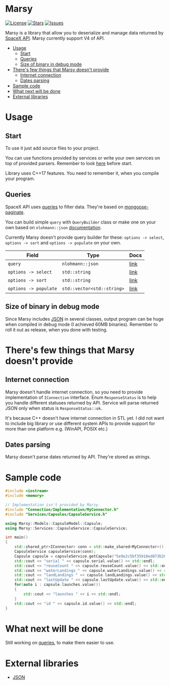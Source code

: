 # Marsy

[![License](https://img.shields.io/github/license/AzuxDario/Marsy.svg)](https://github.com/AzuxDario/Marsy/blob/master/LICENSE)
[![Stars](https://img.shields.io/github/stars/AzuxDario/Marsy.svg)](https://github.com/AzuxDario/Marsy/stargazers)
[![Issues](https://img.shields.io/github/issues/AzuxDario/Marsy.svg)](https://github.com/AzuxDario/Marsy/issues)

Marsy is a library that allow you to deserialize and manage data returned by [SpaceX API](https://github.com/r-spacex/SpaceX-API). Marsy currently support V4 of API.

- [Usage](#usage)
    - [Start](#start)
    - [Queries](#queries)
    - [Size of binary in debug mode](#size-of-binary-in-debug-mode)
- [There's few things that Marsy doesn't provide](#theres-few-things-that-marsy-doesnt-provide)
    - [Internet connection](#internet-connection)
    - [Dates parsing](#dates-parsing)
- [Sample code](#sample-code)
- [What next will be done](#what-next-will-be-done)
- [External libraries](#external-libraries)

# Usage
## Start
To use it just add source files to your project.

You can use functions provided by services or write your own services on top of provided parsers. Remember to look [here](#theres-few-things-that-marsy-doesnt-provide) before start.

Library uses C++17 features. You need to remember it, when you compile your program.

## Queries
SpaceX API uses [queries](https://github.com/r-spacex/SpaceX-API/blob/master/docs/v4/queries.md) to filter data. They're based on [mongoose-paginate](https://github.com/aravindnc/mongoose-paginate-v2).

You can build simple `query` with `QueryBuilder` class or make one on your own based on `nlohmann::json` [documentation](https://github.com/nlohmann/json).

Currently Marsy doesn't provide query builder for these: `options -> select`, `options -> sort` and `options -> populate` on your own.

| Field | Type  | Docs |
|---|---|---|
| `query` | `nlohmann::json` | [link](https://docs.mongodb.com/manual/tutorial/query-documents/) |
| `options -> select` | `std::string` | [link](https://mongoosejs.com/docs/api.html#query_Query-select) |
| `options -> sort` | `std::string` | [link](https://mongoosejs.com/docs/api.html#query_Query-sort) |
| `options -> populate` | `std::vector<std::string>` | [link](https://mongoosejs.com/docs/api.html#query_Query-populate) |

## Size of binary in debug mode
Since Marsy includes [JSON](https://github.com/nlohmann/json) in several classes, output program can be huge when compiled in debug mode (I achieved 60MB binaries). Remember to roll it out as release, when you done with testing.

# There's few things that Marsy doesn't provide
## Internet connection
Marsy doesn't handle internet connection, so you need to provide implementation of `IConnection` interface.  Enum `ResponseStatus` is to help you handle different statuses returned by API. Service will parse returned JSON only when status is `ResponseStatus::ok`.

It's because C++ doesn't have internet connection in STL yet. I did not want to include big library or use different system APIs to provide support for more than one platform e.g. (WinAPI, POSIX etc.)

## Dates parsing
Marsy doesn't parse dates returned by API. They're stored as strings.

# Sample code
```cpp
#include <iostream>
#include <memory>

// Implementation isn't provided by Marsy.
#include "Connection/Implementation/MyConnector.h"
#include "Services/Capsules/CapsuleService.h"

using Marsy::Models::CapsuleModel::Capsule;
using Marsy::Services::CapsuleService::CapsuleService;

int main()
{
    std::shared_ptr<IConnector> conn = std::make_shared<MyConnector>();
    CapsuleService capsuleService(conn);
    Capsule capsule = capsuleService.getCapsule("5e9e2c5bf35918ed873b2664");
    std::cout << "serial " << capsule.serial.value() << std::endl;
    std::cout << "reuseCount " << capsule.reuseCount.value() << std::endl;
    std::cout << "waterLandings " << capsule.waterLandings.value() << std::endl;
    std::cout << "landLandings " << capsule.landLandings.value() << std::endl;
    std::cout << "lastUpdate " << capsule.lastUpdate.value() << std::endl;
    for(auto i : capsule.launches.value())
    {
        std::cout << "launches " << i << std::endl;
    }
    std::cout << "id " << capsule.id.value() << std::endl;
}
```

# What next will be done

Still working on [queries](https://github.com/r-spacex/SpaceX-API/blob/master/docs/v4/queries.md), to make them easier to use.

# External libraries
 * [JSON](https://github.com/nlohmann/json)